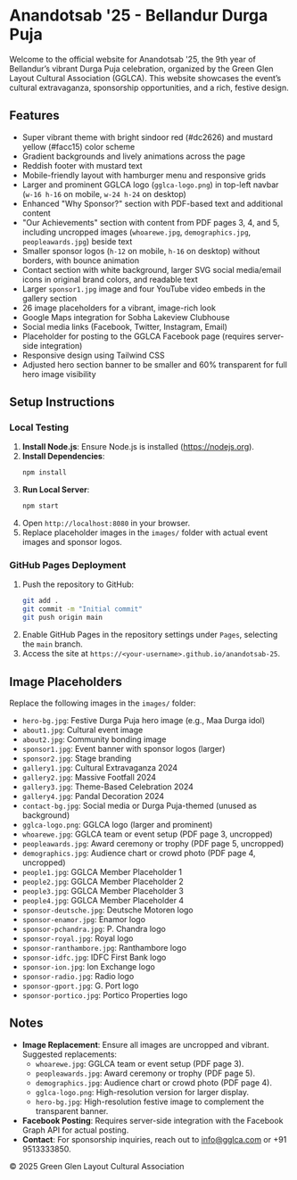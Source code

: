 # Anandotsab '25 - Bellandur Durga Puja

Welcome to the official website for Anandotsab '25, the 9th year of Bellandur’s vibrant Durga Puja celebration, organized by the Green Glen Layout Cultural Association (GGLCA). This website showcases the event’s cultural extravaganza, sponsorship opportunities, and a rich, festive design.

## Features
- Super vibrant theme with bright sindoor red (#dc2626) and mustard yellow (#facc15) color scheme
- Gradient backgrounds and lively animations across the page
- Reddish footer with mustard text
- Mobile-friendly layout with hamburger menu and responsive grids
- Larger and prominent GGLCA logo (`gglca-logo.png`) in top-left navbar (`w-16 h-16` on mobile, `w-24 h-24` on desktop)
- Enhanced "Why Sponsor?" section with PDF-based text and additional content
- "Our Achievements" section with content from PDF pages 3, 4, and 5, including uncropped images (`whoarewe.jpg`, `demographics.jpg`, `peopleawards.jpg`) beside text
- Smaller sponsor logos (`h-12` on mobile, `h-16` on desktop) without borders, with bounce animation
- Contact section with white background, larger SVG social media/email icons in original brand colors, and readable text
- Larger `sponsor1.jpg` image and four YouTube video embeds in the gallery section
- 26 image placeholders for a vibrant, image-rich look
- Google Maps integration for Sobha Lakeview Clubhouse
- Social media links (Facebook, Twitter, Instagram, Email)
- Placeholder for posting to the GGLCA Facebook page (requires server-side integration)
- Responsive design using Tailwind CSS
- Adjusted hero section banner to be smaller and 60% transparent for full hero image visibility

## Setup Instructions

### Local Testing
1. **Install Node.js**: Ensure Node.js is installed (https://nodejs.org).
2. **Install Dependencies**:
   ```bash
   npm install
   ```
3. **Run Local Server**:
   ```bash
   npm start
   ```
4. Open `http://localhost:8080` in your browser.
5. Replace placeholder images in the `images/` folder with actual event images and sponsor logos.

### GitHub Pages Deployment
1. Push the repository to GitHub:
   ```bash
   git add .
   git commit -m "Initial commit"
   git push origin main
   ```
2. Enable GitHub Pages in the repository settings under `Pages`, selecting the `main` branch.
3. Access the site at `https://<your-username>.github.io/anandotsab-25`.

## Image Placeholders
Replace the following images in the `images/` folder:
- `hero-bg.jpg`: Festive Durga Puja hero image (e.g., Maa Durga idol)
- `about1.jpg`: Cultural event image
- `about2.jpg`: Community bonding image
- `sponsor1.jpg`: Event banner with sponsor logos (larger)
- `sponsor2.jpg`: Stage branding
- `gallery1.jpg`: Cultural Extravaganza 2024
- `gallery2.jpg`: Massive Footfall 2024
- `gallery3.jpg`: Theme-Based Celebration 2024
- `gallery4.jpg`: Pandal Decoration 2024
- `contact-bg.jpg`: Social media or Durga Puja-themed (unused as background)
- `gglca-logo.png`: GGLCA logo (larger and prominent)
- `whoarewe.jpg`: GGLCA team or event setup (PDF page 3, uncropped)
- `peopleawards.jpg`: Award ceremony or trophy (PDF page 5, uncropped)
- `demographics.jpg`: Audience chart or crowd photo (PDF page 4, uncropped)
- `people1.jpg`: GGLCA Member Placeholder 1
- `people2.jpg`: GGLCA Member Placeholder 2
- `people3.jpg`: GGLCA Member Placeholder 3
- `people4.jpg`: GGLCA Member Placeholder 4
- `sponsor-deutsche.jpg`: Deutsche Motoren logo
- `sponsor-enamor.jpg`: Enamor logo
- `sponsor-pchandra.jpg`: P. Chandra logo
- `sponsor-royal.jpg`: Royal logo
- `sponsor-ranthambore.jpg`: Ranthambore logo
- `sponsor-idfc.jpg`: IDFC First Bank logo
- `sponsor-ion.jpg`: Ion Exchange logo
- `sponsor-radio.jpg`: Radio logo
- `sponsor-gport.jpg`: G. Port logo
- `sponsor-portico.jpg`: Portico Properties logo

## Notes
- **Image Replacement**: Ensure all images are uncropped and vibrant. Suggested replacements:
  - `whoarewe.jpg`: GGLCA team or event setup (PDF page 3).
  - `peopleawards.jpg`: Award ceremony or trophy (PDF page 5).
  - `demographics.jpg`: Audience chart or crowd photo (PDF page 4).
  - `gglca-logo.png`: High-resolution version for larger display.
  - `hero-bg.jpg`: High-resolution festive image to complement the transparent banner.
- **Facebook Posting**: Requires server-side integration with the Facebook Graph API for actual posting.
- **Contact**: For sponsorship inquiries, reach out to info@gglca.com or +91 9513333850.

© 2025 Green Glen Layout Cultural Association